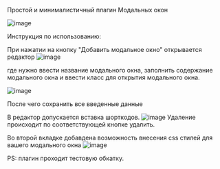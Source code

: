 Простой и минималистичный плагин Модальных окон

![image](https://github.com/user-attachments/assets/45ae8069-6390-4795-b06f-54812db5d390)

Инструкция по использованию:

При нажатии на кнопку "Добавить модальное окно" открывается редактор
![image](https://github.com/user-attachments/assets/2a2bbaa0-6466-4cf1-a0cb-2ab619e97e5c)


где нужно ввести название модального окна,
заполнить содержание модального окна
и ввести класс для открытия модального окна.


![image](https://github.com/user-attachments/assets/932397b9-214d-4e8a-a32c-d072a9a28378)

После чего сохранить все введенные данные

В редактор допускается вставка шорткодов. 
![image](https://github.com/user-attachments/assets/e74500e3-df15-4138-ba03-34594b5012b4)
Удаление происходит по соответствующей кнопке удалить. 

 Во второй вкладке добавдена возможность внесения css стилей  для вашего модального окна
![image](https://github.com/user-attachments/assets/dbf6194b-0ecc-4e25-9787-3a7ca18bb99a)

PS: плагин проходит тестовую обкатку.
